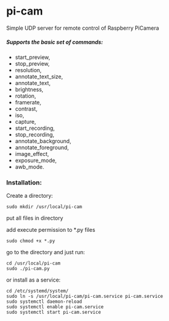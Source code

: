 # pi-cam
Simple UDP server for remote control of Raspberry PiCamera

##### Supports the basic set of commands:
- start_preview,
- stop_preview,
- resolution,
- annotate_text_size,
- annotate_text,
- brightness,
- rotation,
- framerate,
- contrast,
- iso,
- capture,
- start_recording,
- stop_recording,
- annotate_background,
- annotate_foreground,
- image_effect,
- exposure_mode,
- awb_mode.

### Installation:

Create a directory:
```
sudo mkdir /usr/local/pi-cam 
```
put all files in directory

add execute permission to *.py files
```
sudo chmod +x *.py
```

go to the directory and just run:
```
cd /usr/local/pi-cam
sudo ./pi-cam.py
```
or install as a service:
```
cd /etc/systemd/system/ 
sudo ln -s /usr/local/pi-cam/pi-cam.service pi-cam.service
sudo systemctl daemon-reload
sudo systemctl enable pi-cam.service
sudo systemctl start pi-cam.service
```
